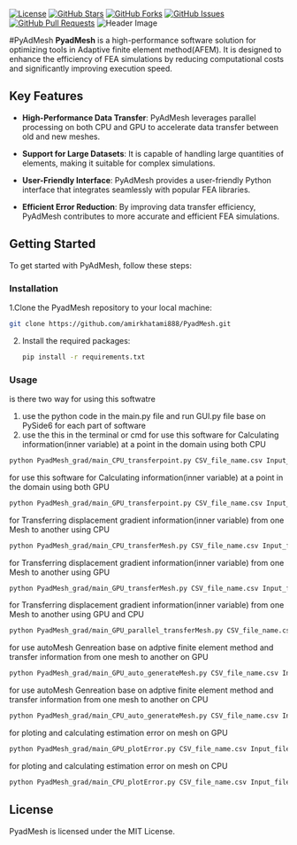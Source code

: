 

[![License](https://img.shields.io/badge/License-MIT-blue.svg)](LICENSE)
[![GitHub Stars](https://img.shields.io/github/stars/amirkhatami888/PyadMesh)](https://github.com/amirkhatami888/PyadMesh/stargazers)
[![GitHub Forks](https://img.shields.io/github/forks/amirkhatami888/PyadMesh)](https://github.com/amirkhatami888/PyadMesh/network/members)
[![GitHub Issues](https://img.shields.io/github/issues/amirkhatami888/PyadMesh)](https://github.com/amirkhatami888/PyadMesh/issues)
[![GitHub Pull Requests](https://img.shields.io/github/issues-pr/amirkhatami888/PyadMesh)](https://github.com/amirkhatami888/PyadMesh/pulls)
![Header Image](https://PyadMesh.ir/pyadaptimesh.svg)

#PyAdMesh
**PyadMesh** is a high-performance software solution for optimizing tools in  Adaptive finite element method(AFEM). It is designed to enhance the efficiency of FEA simulations by reducing computational costs and significantly improving execution speed.

## Key Features

- **High-Performance Data Transfer**: PyAdMesh leverages parallel processing on both CPU and GPU to accelerate data transfer between old and new meshes.

- **Support for Large Datasets**: It is capable of handling large quantities of elements, making it suitable for complex simulations.

- **User-Friendly Interface**: PyAdMesh provides a user-friendly Python interface that integrates seamlessly with popular FEA libraries.

- **Efficient Error Reduction**: By improving data transfer efficiency, PyAdMesh contributes to more accurate and efficient FEA simulations.

## Getting Started

To get started with PyAdMesh, follow these steps:

### Installation

 1.Clone the PyadMesh repository to your local machine:

   ```sh
   git clone https://github.com/amirkhatami888/PyadMesh.git

   ```
2. Install the required packages:

   ```sh
   pip install -r requirements.txt
   ```  

### Usage

is there two  way for using this softwatre 
1. use the python code in the main.py file and run GUI.py file base on PySide6 for each part of software 
2. use the this in the terminal or cmd
for use this software for Calculating information(inner variable) at a point in the domain using both CPU 
```sh
python PyadMesh_grad/main_CPU_transferpoint.py CSV_file_name.csv Input_file_name.inp X Y
```
for use this software for Calculating information(inner variable) at a point in the domain using both GPU 
```sh
python PyadMesh_grad/main_GPU_transferpoint.py CSV_file_name.csv Input_file_name.inp X Y
```
for Transferring displacement gradient information(inner variable) from one Mesh to another using CPU
```sh
python PyadMesh_grad/main_CPU_transferMesh.py CSV_file_name.csv Input_file_name.inp datFile_name.dat save_directory 
```
for Transferring displacement gradient information(inner variable) from one Mesh to another using GPU
```sh
python PyadMesh_grad/main_GPU_transferMesh.py CSV_file_name.csv Input_file_name.inp datFile_name.dat save_directory thread_x thread_y
```
for Transferring displacement gradient information(inner variable) from one Mesh to another using GPU and CPU
```sh
python PyadMesh_grad/main_GPU_parallel_transferMesh.py CSV_file_name.csv Input_file_name.inp datFile_name.dat save_directory thread_x thread_y number_of_core_for_CPU
```
for use autoMesh Genreation base on adptive finite element method and transfer information from one mesh to another on GPU
```sh
python PyadMesh_grad/main_GPU_auto_generateMesh.py CSV_file_name.csv Input_file_name.inp IGES_file_name.igs save_directory  max_iteration_number ratio_selection
```
for use autoMesh Genreation base on adptive finite element method and transfer information from one mesh to another on CPU
```sh
python PyadMesh_grad/main_CPU_auto_generateMesh.py CSV_file_name.csv Input_file_name.inp IGES_file_name.igs save_directory  max_iteration_number ratio_selection
```
for ploting and calculating estimation error on mesh on GPU
```sh
python PyadMesh_grad/main_GPU_plotError.py CSV_file_name.csv Input_file_name.inp save_directory
```
for ploting and calculating estimation error on mesh on CPU
```sh
python PyadMesh_grad/main_CPU_plotError.py CSV_file_name.csv Input_file_name.inp save_directory
```

## License
PyadMesh is licensed under the MIT License.

